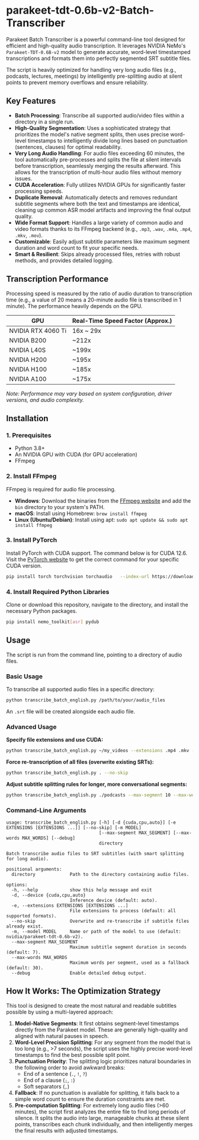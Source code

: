 # parakeet-tdt-0.6b-v2-Batch-Transcriber

Parakeet Batch Transcriber is a powerful command-line tool designed for efficient and high-quality audio transcription. It leverages NVIDIA NeMo's `Parakeet-TDT-0.6B-v2` model to generate accurate, word-level timestamped transcriptions and formats them into perfectly segmented SRT subtitle files.

The script is heavily optimized for handling very long audio files (e.g., podcasts, lectures, meetings) by intelligently pre-splitting audio at silent points to prevent memory overflows and ensure reliability.

## Key Features

-   **Batch Processing**: Transcribe all supported audio/video files within a directory in a single run.
-   **High-Quality Segmentation**: Uses a sophisticated strategy that prioritizes the model's native segment splits, then uses precise word-level timestamps to intelligently divide long lines based on punctuation (sentences, clauses) for optimal readability.
-   **Very Long Audio Handling**: For audio files exceeding 60 minutes, the tool automatically pre-processes and splits the file at silent intervals before transcription, seamlessly merging the results afterward. This allows for the transcription of multi-hour audio files without memory issues.
-   **CUDA Acceleration**: Fully utilizes NVIDIA GPUs for significantly faster processing speeds.
-   **Duplicate Removal**: Automatically detects and removes redundant subtitle segments where both the text and timestamps are identical, cleaning up common ASR model artifacts and improving the final output quality.
-   **Wide Format Support**: Handles a large variety of common audio and video formats thanks to its FFmpeg backend (e.g., `.mp3`, `.wav`, `.m4a`, `.mp4`, `.mkv`, `.mov`).
-   **Customizable**: Easily adjust subtitle parameters like maximum segment duration and word count to fit your specific needs.
-   **Smart & Resilient**: Skips already processed files, retries with robust methods, and provides detailed logging.

## Transcription Performance

Processing speed is measured by the ratio of audio duration to transcription time (e.g., a value of 20 means a 20-minute audio file is transcribed in 1 minute). The performance heavily depends on the GPU.

| GPU              | Real-Time Speed Factor (Approx.) |
| ---------------- | -------------------------------- |
| NVIDIA RTX 4060 Ti | 16x ~ 29x                        |
| NVIDIA B200      | ~212x                            |
| NVIDIA L40S      | ~199x                            |
| NVIDIA H200      | ~195x                            |
| NVIDIA H100      | ~185x                            |
| NVIDIA A100      | ~175x                            |

*Note: Performance may vary based on system configuration, driver versions, and audio complexity.*

## Installation

### 1. Prerequisites
-   Python 3.8+
-   An NVIDIA GPU with CUDA (for GPU acceleration)
-   FFmpeg

### 2. Install FFmpeg

FFmpeg is required for audio file processing.

-   **Windows**: Download the binaries from the [FFmpeg website](https://ffmpeg.org/download.html) and add the `bin` directory to your system's PATH.
-   **macOS**: Install using Homebrew: `brew install ffmpeg`
-   **Linux (Ubuntu/Debian)**: Install using apt: `sudo apt update && sudo apt install ffmpeg`

### 3. Install PyTorch

Install PyTorch with CUDA support. The command below is for CUDA 12.6. Visit the [PyTorch website](https://pytorch.org/get-started/locally/) to get the correct command for your specific CUDA version.

```bash
pip install torch torchvision torchaudio   --index-url https://download.pytorch.org/whl/cu126
````

### 4\. Install Required Python Libraries

Clone or download this repository, navigate to the directory, and install the necessary Python packages.

```bash
pip install nemo_toolkit[asr] pydub
```


## Usage

The script is run from the command line, pointing to a directory of audio files.

### Basic Usage

To transcribe all supported audio files in a specific directory:

```bash
python transcribe_batch_english.py /path/to/your/audio_files
```

An `.srt` file will be created alongside each audio file.

### Advanced Usage

**Specify file extensions and use CUDA:**

```bash
python transcribe_batch_english.py ~/my_videos --extensions .mp4 .mkv --device cuda
```

**Force re-transcription of all files (overwrite existing SRTs):**

```bash
python transcribe_batch_english.py . --no-skip
```

**Adjust subtitle splitting rules for longer, more conversational segments:**

```bash
python transcribe_batch_english.py ./podcasts --max-segment 10 --max-words 40
```

### Command-Line Arguments

```
usage: transcribe_batch_english.py [-h] [-d {cuda,cpu,auto}] [-e EXTENSIONS [EXTENSIONS ...]] [--no-skip] [-m MODEL]
                                   [--max-segment MAX_SEGMENT] [--max-words MAX_WORDS] [--debug]
                                   directory

Batch transcribe audio files to SRT subtitles (with smart splitting for long audio).

positional arguments:
  directory             Path to the directory containing audio files.

options:
  -h, --help            show this help message and exit
  -d, --device {cuda,cpu,auto}
                        Inference device (default: auto).
  -e, --extensions EXTENSIONS [EXTENSIONS ...]
                        File extensions to process (default: all supported formats).
  --no-skip             Overwrite and re-transcribe if subtitle files already exist.
  -m, --model MODEL     Name or path of the model to use (default: nvidia/parakeet-tdt-0.6b-v2).
  --max-segment MAX_SEGMENT
                        Maximum subtitle segment duration in seconds (default: 7).
  --max-words MAX_WORDS
                        Maximum words per segment, used as a fallback (default: 30).
  --debug               Enable detailed debug output.
```

## How It Works: The Optimization Strategy

This tool is designed to create the most natural and readable subtitles possible by using a multi-layered approach:

1.  **Model-Native Segments**: It first obtains segment-level timestamps directly from the Parakeet model. These are generally high-quality and aligned with natural pauses in speech.
2.  **Word-Level Precision Splitting**: For any segment from the model that is too long (e.g., \>7 seconds), the script uses the highly precise word-level timestamps to find the best possible split point.
3.  **Punctuation Priority**: The splitting logic prioritizes natural boundaries in the following order to avoid awkward breaks:
      - End of a sentence (`.`, `!`, `?`)
      - End of a clause (`;`, `:`)
      - Soft separators (`,`)
4.  **Fallback**: If no punctuation is available for splitting, it falls back to a simple word count to ensure the duration constraints are met.
5.  **Pre-computation Splitting**: For extremely long audio files (\>60 minutes), the script first analyzes the entire file to find long periods of silence. It splits the audio into large, manageable chunks at these silent points, transcribes each chunk individually, and then intelligently merges the final results with adjusted timestamps.

